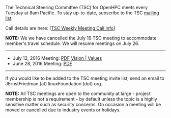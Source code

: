 The Technical Steering Committee (TSC) for OpenHPC meets every Tuesday at 8am Pacific. To stay up-to-date, subscribe to the TSC [mailing list](https://lists.openhpc.community/mailman/listinfo/openhpc-tsc). 

Call details are here: [[TSC Weekly Meeting Call Info](https://github.com/openhpc/ohpc/wiki/TSC-Weekly-Meeting-Call-Info:)]

**NOTE:** We we have cancelled the July 19 TSC meeting to accommodate member's travel schedule. We will resume meetings on July 26.

***

* July 12, 2016 Meeting: [PDF](http://bit.ly/OHPCTSC20160712) [Vision | Values](https://docs.google.com/document/d/1wejU-thfur-CsxFFQYXtUZohPQQOncp7qUgieUVcVEY/edit#heading=h.aw4xcj2cjr11)
* June 28, 2016 Meeting: [PDF](http://bit.ly/ohpctsc20160628) 

***

If you would like to be added to the TSC meeting invite list, send an email to JErnstFriedman (at) linuxFoundation (dot) org.

**NOTE:** All TSC meetings are open to the community at large - project membership is not a requirement - by default unless the topic is a highly sensitive matter such as security concerns. On occasion a meeting will be moved or cancelled due to industry events or holidays. 
